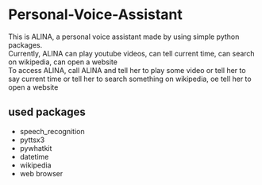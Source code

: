 # Personal-Voice-Assistant
This is ALINA, a personal voice assistant made by using simple python packages.
<br>Currently, ALINA can play youtube videos, can tell current time, can search on wikipedia, can open a website
<br>To access ALINA, call ALINA and tell her to play some video or tell her to say current time or tell her to search something on wikipedia, oe tell her to open a website
## used packages
* speech_recognition
* pyttsx3
* pywhatkit
* datetime
* wikipedia
* web browser

